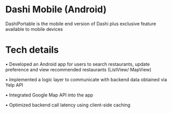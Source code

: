 # Dashi Mobile (Android)
DashiPortable is the mobile end version of Dashi plus exclusive feature available to mobile devices

# Tech details

•	Developed an Android app for users to search restaurants, update preference and view recommended restaurants (ListView/ MapView)

•	Implemented a logic layer to communicate with backend data obtained via Yelp API

•	Integrated Google Map API into the app

•	Optimized backend call latency using client-side caching
